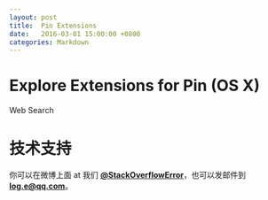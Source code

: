 ```yaml
---
layout: post
title:  Pin Extensions
date:   2016-03-01 15:00:00 +0800
categories: Markdown
---
```


# Explore Extensions for Pin (OS X) 

Web Search

# 技术支持 
你可以在微博上面 at 我们 **[@StackOverflowError](http://weibo.com/0x00eeee)**，也可以发邮件到 **[log.e@qq.com](mailto:log.e@qq.com)**。
